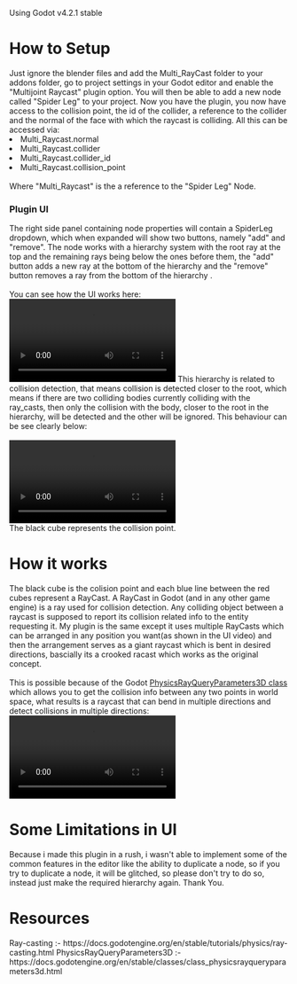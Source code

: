 Using Godot v4.2.1 stable
<br>
<h1>How to Setup</h1>
Just ignore the blender files and add the Multi_RayCast folder to your addons folder, go to project settings in your Godot editor and enable the "Multijoint Raycast" plugin option. You will then be able to add a new node called "Spider Leg" to your project. Now you have the plugin, you now have access to the collision point, the id of the collider, a reference to the collider and the normal of the face with which the raycast is colliding. All this can be accessed via:
<li>Multi_Raycast.normal</li>
<li>Multi_Raycast.collider</li>
<li>Multi_Raycast.collider_id</li>
<li>Multi_Raycast.collision_point</li>
<br>
Where "Multi_Raycast" is the a reference to the "Spider Leg" Node.
<h3>Plugin UI</h3>
The right side panel containing node properties will contain a SpiderLeg dropdown, which when expanded will show two buttons, namely "add" and "remove". The node works with a hierarchy system with the root ray at the top and the remaining rays being below the ones before them, the "add" button adds a new ray at the bottom of the hierarchy and the "remove" button removes a ray from the bottom of the hierarchy . 
<br>
<br>
You can see how the UI works here:
<video src="https://github.com/user-attachments/assets/44221e2f-f2ae-4234-8984-056a6226fd67"></video>
This hierarchy is related to collision detection, that means collision is detected closer to the root, which means if there are two colliding bodies currently colliding with the ray_casts, then only the collision with the body, closer to the root in the hierarchy, will be detected and the other will be ignored. This behaviour can be see clearly below:
<br>
<br>
<video src="https://github.com/user-attachments/assets/7197525c-3053-471c-a36a-7d33d0d74ea1"></video>
<br>
The black cube represents the collision point.
<br>
<h1>How it works</h1>
The black cube is the colision point and each blue line between the red cubes represent a RayCast. A RayCast in Godot (and in any other game engine) is a ray used for collision detection. Any colliding object between a raycast is supposed to report its collision related info to the entity requesting it. My plugin is the same except it uses multiple RayCasts which can be arranged in any position you want(as shown in the UI video) and then the arrangement serves as a giant raycast which is bent in desired directions, bascially its a crooked racast which works as the original concept.
<br>
<br>
This is possible because of the Godot <a href="https://docs.godotengine.org/en/stable/classes/class_physicsrayqueryparameters3d.html">PhysicsRayQueryParameters3D class</a> which allows you to get the collision info between any two points in world space, what results is a raycast that can bend in multiple directions and detect collisions in multiple directions:
<br>
<video src="https://github.com/user-attachments/assets/03ee4670-ac27-4610-83ae-2ecdbc792458"></video>
<h1>Some Limitations in UI</h1>
Because i made this plugin in a rush, i wasn't able to implement some of the common features in the editor like the ability to duplicate a node, so if you try to duplicate a node, it will be glitched, so please don't try to do so, instead just make the required hierarchy again. Thank You.
<h1>Resources</h1>
Ray-casting :- https://docs.godotengine.org/en/stable/tutorials/physics/ray-casting.html
PhysicsRayQueryParameters3D :- https://docs.godotengine.org/en/stable/classes/class_physicsrayqueryparameters3d.html

